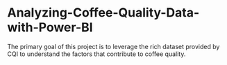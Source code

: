 # Analyzing-Coffee-Quality-Data-with-Power-BI
The primary goal of this project is to leverage the rich dataset provided by CQI to understand the factors that contribute to coffee quality.
